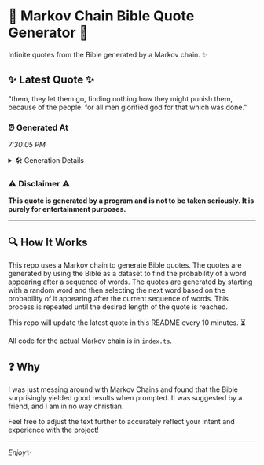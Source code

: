 # 📖 Markov Chain Bible Quote Generator 📖

Infinite quotes from the Bible generated by a Markov chain. ✨

## ✨ Latest Quote ✨
"them, they let them go, finding nothing how they might punish them, because of the people: for all men glorified god for that which was done."

### ⏰ Generated At
*7:30:05 PM*

<details>
    <summary>🛠️ Generation Details</summary>
    <p>
        <strong>🌱 Seed:</strong> them,<br>
        <strong>🔄 Iterations:</strong> 25<br>
        <strong>📜 Context History:</strong><br>[ them, ]: they<br>[ them,, they ]: let<br>[ them,, they, let ]: them<br>[ them,, they, let, them ]: go,<br>[ them,, they, let, them, go, ]: finding<br>[ them,, they, let, them, go,, finding ]: nothing<br>[ they, let, them, go,, finding, nothing ]: how<br>[ let, them, go,, finding, nothing, how ]: they<br>[ them, go,, finding, nothing, how, they ]: might<br>[ go,, finding, nothing, how, they, might ]: punish<br>[ finding, nothing, how, they, might, punish ]: them,<br>[ nothing, how, they, might, punish, them, ]: because<br>[ how, they, might, punish, them,, because ]: of<br>[ they, might, punish, them,, because, of ]: the<br>[ might, punish, them,, because, of, the ]: people:<br>[ punish, them,, because, of, the, people: ]: for<br>[ them,, because, of, the, people:, for ]: all<br>[ because, of, the, people:, for, all ]: men<br>[ of, the, people:, for, all, men ]: glorified<br>[ the, people:, for, all, men, glorified ]: god<br>[ people:, for, all, men, glorified, god ]: for<br>[ for, all, men, glorified, god, for ]: that<br>[ all, men, glorified, god, for, that ]: which<br>[ men, glorified, god, for, that, which ]: was<br>[ glorified, god, for, that, which, was ]: done.<br>
    </p>
</details>

### ⚠️ Disclaimer ⚠️
**This quote is generated by a program and is not to be taken seriously. It is purely for entertainment purposes.**

---

## 🔍 How It Works

This repo uses a Markov chain to generate Bible quotes. The quotes are generated by using the Bible as a dataset to find the probability of a word appearing after a sequence of words. The quotes are generated by starting with a random word and then selecting the next word based on the probability of it appearing after the current sequence of words. This process is repeated until the desired length of the quote is reached.

This repo will update the latest quote in this README every 10 minutes. ⏳

All code for the actual Markov chain is in `index.ts`.

## ❓ Why

I was just messing around with Markov Chains and found that the Bible surprisingly yielded good results when prompted. 
It was suggested by a friend, and I am in no way christian.

Feel free to adjust the text further to accurately reflect your intent and experience with the project!

---

*Enjoy*✨
